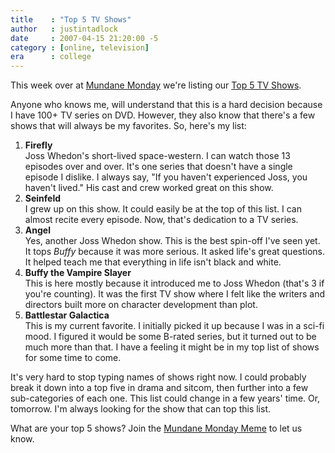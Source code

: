 ```yaml
---
title    : "Top 5 TV Shows"
author   : justintadlock
date     : 2007-04-15 21:20:00 -5
category : [online, television]
era      : college
---
```


This week over at <a href="http://mundanemonday.com" title="Mundane Monday"> Mundane Monday</a> we're listing our <a href="http://mundanemonday.com/archives/2007/04/15/top-5-tv-shows" title="Mundane Monday: Top 5 TV Shows"> Top 5 TV Shows</a>.

Anyone who knows me, will understand that this is a hard decision because I have 100+ TV series on DVD.  However, they also know that there's a few shows that will always be my favorites.  So, here's my list:

<ol>
<li><strong>Firefly</strong><br />
Joss Whedon's short-lived space-western.  I can watch those 13 episodes over and over.  It's one series that doesn't have a single episode I dislike.  I always say, "If you haven't experienced Joss, you haven't lived."  His cast and crew worked great on this show.</li>
<li><strong>Seinfeld</strong><br />
I grew up on this show.  It could easily be at the top of this list.  I can almost recite every episode.  Now, that's dedication to a TV series.</li>
<li><strong>Angel</strong><br />
Yes, another Joss Whedon show.  This is the best spin-off I've seen yet.  It tops <em> Buffy</em> because it was more serious.  It asked life's great questions.  It helped teach me that everything in life isn't black and white.</li>
<li><strong>Buffy the Vampire Slayer</strong><br />
This is here mostly because it introduced me to Joss Whedon (that's 3 if you're counting).  It was the first TV show where I felt like the writers and directors built more on character development than plot.</li>
<li><strong>Battlestar Galactica</strong><br />
This is my current favorite.  I initially picked it up because I was in a sci-fi mood.  I figured it would be some B-rated series, but it turned out to be much more than that.  I have a feeling it might be in my top list of shows for some time to come.</li>
</ol>

It's very hard to stop typing names of shows right now.  I could probably break it down into a top five in drama and sitcom, then further into a few sub-categories of each one.  This list could change in a few years' time.  Or, tomorrow.  I'm always looking for the show that can top this list.

What are your top 5 shows?  Join the <a href="http://mundanemonday.com/archives/2007/04/15/top-5-tv-shows" title="Mundane Monday: Top 5 TV Shows"> Mundane Monday Meme</a> to let us know.
